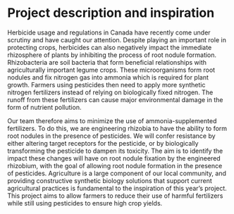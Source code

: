 # Project description and inspiration

Herbicide usage and regulations in Canada have recently come under scrutiny and have caught our attention. Despite playing an important role in protecting crops, herbicides can also negatively impact the immediate rhizosphere of plants by inhibiting the process of root nodule formation.  Rhizobacteria are soil bacteria that form beneficial relationships with agriculturally important legume crops. These microorganisms form root nodules and fix nitrogen gas into ammonia which is required for plant growth.  Farmers using pesticides then need to apply more synthetic nitrogen fertilizers instead of relying on biologically fixed nitrogen. The runoff from these fertilizers can cause major environmental damage in the form of nutrient pollution. 

Our team therefore aims to minimize the use of ammonia-supplemented fertilizers. To do this, we are engineering rhizobia to have the ability to form root nodules in the presence of pesticides. We will confer resistance by either altering target receptors for the pesticide, or by biologically transforming the pesticide to dampen its toxicity. The aim is to identify the impact these changes will have on root nodule fixation by the engineered rhizobium, with the goal of allowing root nodule formation in the presence of pesticides.  Agriculture is a large component of our local community, and providing constructive synthetic biology solutions that support current agricultural practices is fundamental to the inspiration of this year’s project.  This project aims to allow farmers to reduce their use of harmful fertilizers while still using pesticides to ensure high crop yields.

